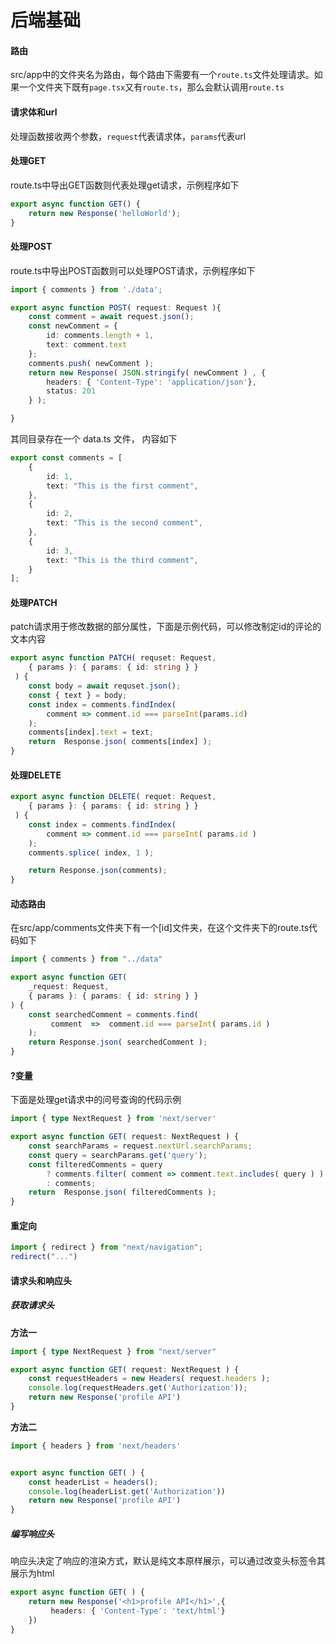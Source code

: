 # 后端基础

#### 

#### 路由

src/app中的文件夹名为路由，每个路由下需要有一个`route.ts`文件处理请求。如果一个文件夹下既有`page.tsx`又有`route.ts`，那么会默认调用`route.ts`



#### 请求体和url

处理函数接收两个参数，`request`代表请求体，`params`代表url



#### 处理GET

route.ts中导出GET函数则代表处理get请求，示例程序如下

```ts
export async function GET() {
    return new Response('helloWorld');   
}
```



#### 处理POST

route.ts中导出POST函数则可以处理POST请求，示例程序如下

```ts
import { comments } from './data';    

export async function POST( request: Request ){
    const comment = await request.json();
    const newComment = {
        id: comments.length + 1,
        text: comment.text
    };
    comments.push( newComment );
    return new Response( JSON.stringify( newComment ) , {
        headers: { 'Content-Type': 'application/json'},
        status: 201
    } );   

}
```

其同目录存在一个 data.ts 文件， 内容如下

```ts
export const comments = [
    {
        id: 1,
        text: "This is the first comment",
    },
    {
        id: 2,
        text: "This is the second comment",
    },
    {
        id: 3,
        text: "This is the third comment",
    }
];
```



#### 处理PATCH

patch请求用于修改数据的部分属性，下面是示例代码，可以修改制定id的评论的文本内容

```ts
export async function PATCH( requset: Request,
    { params }: { params: { id: string } }
 ) {
    const body = await requset.json();
    const { text } = body;
    const index = comments.findIndex(
        comment => comment.id === parseInt(params.id)
    );
    comments[index].text = text;
    return  Response.json( comments[index] );
}
```



#### 处理DELETE

```ts
export async function DELETE( requet: Request,
    { params }: { params: { id: string } }
 ) {
    const index = comments.findIndex(
        comment => comment.id === parseInt( params.id )
    );
    comments.splice( index, 1 );

    return Response.json(comments);   
}
```



#### 动态路由

在src/app/comments文件夹下有一个[id]文件夹，在这个文件夹下的route.ts代码如下

```ts
import { comments } from "../data"

export async function GET(
    _request: Request,
    { params }: { params: { id: string } }
) {
    const searchedComment = comments.find(
         comment  =>  comment.id === parseInt( params.id ) 
    );
    return Response.json( searchedComment );
}
```



#### ?变量

下面是处理get请求中的问号查询的代码示例

```ts
import { type NextRequest } from 'next/server'

export async function GET( request: NextRequest ) {
    const searchParams = request.nextUrl.searchParams;
    const query = searchParams.get('query');
    const filteredComments = query 
        ? comments.filter( comment => comment.text.includes( query ) )
        : comments;
    return  Response.json( filteredComments );   
}
```



#### 重定向

```ts
import { redirect } from "next/navigation";
redirect("...")
```



#### 请求头和响应头

##### 获取请求头

**方法一**

```ts
import { type NextRequest } from "next/server"

export async function GET( request: NextRequest ) {
    const requestHeaders = new Headers( request.headers );
    console.log(requestHeaders.get('Authorization'));
    return new Response('profile API')
}
```



**方法二**

```ts
import { headers } from 'next/headers'


export async function GET( ) {
    const headerList = headers();
    console.log(headerList.get('Authorization'))
    return new Response('profile API')
}
```



##### 编写响应头

 响应头决定了响应的渲染方式，默认是纯文本原样展示，可以通过改变头标签令其展示为html

```ts
export async function GET( ) {
    return new Response('<h1>profile API</h1>',{
         headers: { 'Content-Type': 'text/html'}
    })
}
```

